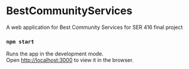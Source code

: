 # BestCommunityServices

A web application for Best Community Services for SER 416 final project

### `npm start`

Runs the app in the development mode.\
Open [http://localhost:3000](http://localhost:3000) to view it in the browser.
